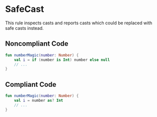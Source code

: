 # SafeCast

This rule inspects casts and reports casts which could be replaced with safe casts instead.

## Noncompliant Code

```kotlin
fun numberMagic(number: Number) {
    val i = if (number is Int) number else null
    // ...
}
```
## Compliant Code

```kotlin
fun numberMagic(number: Number) {
    val i = number as? Int
    // ...
}
```
